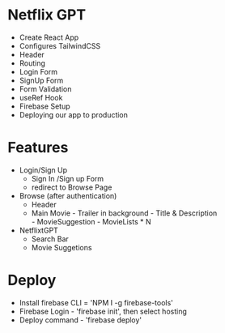 # Netflix GPT 

- Create React App
- Configures TailwindCSS
- Header
- Routing
- Login Form
- SignUp Form
- Form Validation
- useRef Hook
- Firebase Setup
- Deploying our app to production


# Features
- Login/Sign Up
     - Sign In /Sign up Form
     - redirect to Browse Page
- Browse (after authentication) 
     - Header
     - Main Movie
            - Trailer in background
            - Title & Description   
            - MovieSuggestion
                  - MovieLists * N
- NetflixtGPT
     - Search Bar
     - Movie Suggetions                   

# Deploy
   
   -  Install firebase CLI = 'NPM I -g firebase-tools'
   -  Firebase Login - 'firebase init', then select hosting
   -  Deploy command - 'firebase deploy'
